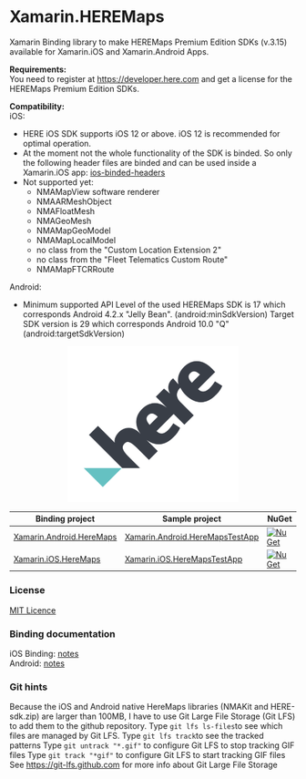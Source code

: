 # Xamarin.HEREMaps
Xamarin Binding library to make HEREMaps Premium Edition SDKs (v.3.15) available for Xamarin.iOS and Xamarin.Android Apps.

**Requirements:**<br>
You need to register at https://developer.here.com and get a license for the HEREMaps Premium Edition SDKs.

**Compatibility:**<br>
iOS:
- HERE iOS SDK supports iOS 12 or above. iOS 12 is recommended for optimal operation. <br>
- At the moment not the whole functionality of the SDK is binded. So only the following header files are binded and can be used inside a Xamarin.iOS app: [ios-binded-headers]
- Not supported yet:
    - NMAMapView software renderer
    - NMAARMeshObject
    - NMAFloatMesh
    - NMAGeoMesh
    - NMAMapGeoModel
    - NMAMapLocalModel
    - no class from the "Custom Location Extension 2"
    - no class from the "Fleet Telematics Custom Route"
    - NMAMapFTCRRoute

Android:
- Minimum supported API Level of the used HEREMaps SDK is 17 which corresponds Android 4.2.x "Jelly Bean". (android:minSdkVersion)
Target SDK version is 29 which corresponds Android 10.0 "Q" (android:targetSdkVersion)

<p align="center">
<img src="docs/icons/HERE_logo.png" width="300">
</p>

| Binding project                                     | Sample project                                            | NuGet                                     |
|---------------------------------------------|---------------------------------------------------|-------------------------------------------|
| [Xamarin.Android.HereMaps][binding-android] | [Xamarin.Android.HereMapsTestApp][android-sample] | [![NuGet](https://img.shields.io/nuget/v/Xamarin.Android.HereMaps.svg?label=NuGet)](https://www.nuget.org/packages/Xamarin.Android.HereMaps/) |
| [Xamarin.iOS.HereMaps][binding-ios]         | [Xamarin.iOS.HereMapsTestApp][ios-sample]         | [![NuGet](https://img.shields.io/nuget/v/Xamarin.iOS.HereMaps.svg?label=NuGet)](https://www.nuget.org/packages/Xamarin.iOS.HereMaps/)         |


[official-docs-sdk-android]: https://developer.here.com/documentation/android-premium/3.15/dev_guide/topics/user-guide.html
[official-docs-sdk-ios]: https://developer.here.com/documentation/ios-premium/3.15/dev_guide/topics/user-guide.html

[binding-android]: Xamarin.Android.HEREMaps/
[binding-ios]: Xamarin.iOS.HEREMaps/

[android-sample]: Xamarin.Android.HereMapsTestApp/
[ios-sample]: Xamarin.iOS.HereMapsTestApp/

[ios-binded-headers]: NativeLibraries/iOS/HERE_iOS_SDK_Premium_v3.15.2_92/framework/NMAKit.framework/Headers/NMAKit_mod.h

### License
[MIT Licence](LICENSE) 

### Binding documentation
iOS Binding: [notes](Xamarin.iOS.HEREMaps/ios-binding-notes.md)<br>
Android: [notes](Xamarin.Android.HEREMaps/android-binding-notes.md)<br>

### Git hints
Because the iOS and Android native HereMaps libraries (NMAKit and HERE-sdk.zip) are larger than 100MB, I have to use Git Large File Storage (Git LFS) to add them to the github repository.
Type `git lfs ls-files`to see which files are managed by Git LFS.
Type `git lfs track`to see the tracked patterns
Type `git untrack "*.gif"` to configure Git LFS to stop tracking GIF files
Type `git track "*gif"` to configure Git LFS to start tracking GIF files
See https://git-lfs.github.com for more info about Git Large File Storage